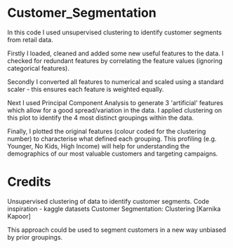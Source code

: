 # Customer_Segmentation

In this code I used unsupervised clustering to identify customer segments from retail data.

Firstly I loaded, cleaned and added some new useful features to the data. I checked for redundant features by correlating the feature values (ignoring categorical features).

Secondly I converted all features to numerical and scaled using a standard scaler - this ensures each feature is weighted equally. 

Next I used Principal Component Analysis to generate 3 'artificial' features which allow for a good spread/variation in the data. I applied clustering on this plot to identify the 4 most distinct groupings within the data.

Finally, I plotted the original features (colour coded for the clustering number) to characterise what defined each grouping. This profiling (e.g. Younger, No Kids, High Income) will help for understanding the demographics of our most valuable customers and targeting campaigns.

# Credits 

Unsupervised clustering of data to identify customer segments.
Code inspiration - kaggle datasets Customer Segmentation: Clustering [Karnika Kapoor]

This approach could be used to segment customers in a new way unbiased by prior groupings.
